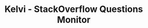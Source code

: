 ---
layout: post
title: Kelvi - StackOverflow Questions Monitor
excerpt: An app to watch questions on your favorite topics
categories: ['projects']
tags: ['stackoverflow','stackexchange','questions','dashboard']
project_url: 'https://github.com/msubra/kelvi'
---